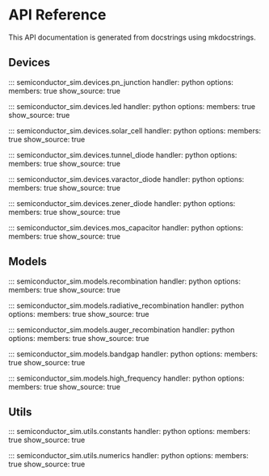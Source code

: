 # API Reference

This API documentation is generated from docstrings using mkdocstrings.

## Devices

::: semiconductor_sim.devices.pn_junction
    handler: python
    options:
      members: true
      show_source: true

::: semiconductor_sim.devices.led
    handler: python
    options:
      members: true
      show_source: true

::: semiconductor_sim.devices.solar_cell
    handler: python
    options:
      members: true
      show_source: true

::: semiconductor_sim.devices.tunnel_diode
    handler: python
    options:
      members: true
      show_source: true

::: semiconductor_sim.devices.varactor_diode
    handler: python
    options:
      members: true
      show_source: true

::: semiconductor_sim.devices.zener_diode
    handler: python
    options:
      members: true
      show_source: true

::: semiconductor_sim.devices.mos_capacitor
    handler: python
    options:
      members: true
      show_source: true

## Models

::: semiconductor_sim.models.recombination
    handler: python
    options:
      members: true
      show_source: true

::: semiconductor_sim.models.radiative_recombination
    handler: python
    options:
      members: true
      show_source: true

::: semiconductor_sim.models.auger_recombination
    handler: python
    options:
      members: true
      show_source: true

::: semiconductor_sim.models.bandgap
    handler: python
    options:
      members: true
      show_source: true

::: semiconductor_sim.models.high_frequency
    handler: python
    options:
      members: true
      show_source: true

## Utils

::: semiconductor_sim.utils.constants
    handler: python
    options:
      members: true
      show_source: true

::: semiconductor_sim.utils.numerics
    handler: python
    options:
      members: true
      show_source: true
